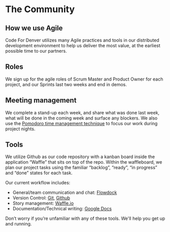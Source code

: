 # The Community

## How we use Agile

Code For Denver utilizes many Agile practices and tools in our distributed development environment to help us deliver the most value, at the earliest possible time to our partners.

## Roles

We sign up for the agile roles of Scrum Master and Product Owner for each project, and our Sprints last two weeks and end in demos.

## Meeting management

We complete a stand-up each week, and share what was done last week, what will be done in the coming week and surface any blockers. We also use the [Pomodoro time management technique](http://pomodorotechnique.com/) to focus our work during project nights.

## Tools

We utilize Github as our code repository with a kanban board inside the application “Waffle” that sits on top of the repo.  Within the waffleboard, we plan our project tasks using the familiar “backlog”, “ready”, “in progress” and “done” states for each task.

Our current workflow includes:

- General/team communication and chat: [Flowdock](http://www.flowdoc.com)
- Version Control: [Git](http://git-scm.com/), [Github](https://github.com/codefordenver)
- Story management: [Waffle.io](https://waffle.io/)
- Documentation/Technical writing: [Google Docs](https://drive.google.com/folderview?id=0B15HLk4_JV3nWjkyOGtFUmhKZDQ&amp;usp=sharing_eid)

Don’t worry if you’re unfamiliar with any of these tools. We'll help you get up and running.
